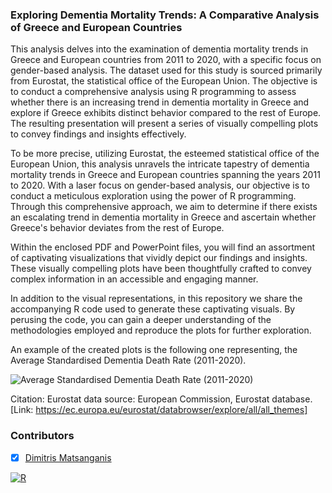 ### Exploring Dementia Mortality Trends: A Comparative Analysis of Greece and European Countries

This analysis delves into the examination of dementia mortality trends in Greece and European countries from 2011 to 2020, with a specific focus on gender-based analysis.
The dataset used for this study is sourced primarily from Eurostat, the statistical office of the European Union. 
The objective is to conduct a comprehensive analysis using R programming to assess whether there is an increasing trend in dementia mortality 
in Greece and explore if Greece exhibits distinct behavior compared to the rest of Europe. 
The resulting presentation will present a series of visually compelling plots to convey findings and insights effectively.

To be more precise, utilizing Eurostat, the esteemed statistical office of the European Union, this analysis unravels the intricate tapestry of dementia mortality 
trends in Greece and European countries spanning the years 2011 to 2020. With a laser focus on gender-based analysis, our objective is to conduct 
a meticulous exploration using the power of R programming. Through this comprehensive approach, we aim to determine if there exists an escalating 
trend in dementia mortality in Greece and ascertain whether Greece's behavior deviates from the rest of Europe.

Within the enclosed PDF and PowerPoint files, you will find an assortment of captivating visualizations that vividly depict our findings and insights. 
These visually compelling plots have been thoughtfully crafted to convey complex information in an accessible and engaging manner.

In addition to the visual representations, in this repository we share the accompanying R code used to generate these captivating visuals. 
By perusing the code, you can gain a deeper understanding of the methodologies employed and reproduce the plots for further exploration.

An example of the created plots is the following one representing, the Average Standardised Dementia Death Rate (2011-2020).

![Average Standardised Dementia Death Rate (2011-2020)](https://github.com/dmatsanganis/Exploring_Dementia_Mortality_Trends_A_Visual_Comparative_Analysis_of_Greece_and_European_Countries/assets/34712449/6fa97fac-641a-4f09-9bd7-dc6ef0f4a7a1)


Citation: Eurostat data source: European Commission, Eurostat database. [Link: https://ec.europa.eu/eurostat/databrowser/explore/all/all_themes]

### Contributors

- [x] [Dimitris Matsanganis](https://github.com/dmatsanganis)

[![R](https://img.shields.io/badge/R-4.1.0-blue)](https://www.r-project.org/)
